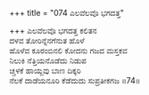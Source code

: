 +++
title = "074 ಎಲವೆಲವೊ ಭಗದತ್ತ"

+++
ಎಲವೆಲವೊ ಭಗದತ್ತ ಕಲಿತನ  
ದಳವ ತೋರಿನ್ನೆನಗೆನುತ ಹೊಳೆ  
ಹೊಳೆವ ಕೂರಂಬಿನಲಿ ಕೋದನು ಗಜದ ಮಸ್ತಕವ  
ನಿಲುಕಿ ನೆತ್ತಿಯನೊಡೆದು ನಿಡುಪ  
ಚ್ಚಳಕೆ ಹಾಯ್ದವು ಬಾಣ ದಿಕ್ಕರಿ  
ನೆಲಕೆ ದಾಡೆಯನೂರಿ ಕೆಡೆದುದು ಸುಪ್ರತೀಕಗಜ    ॥74॥